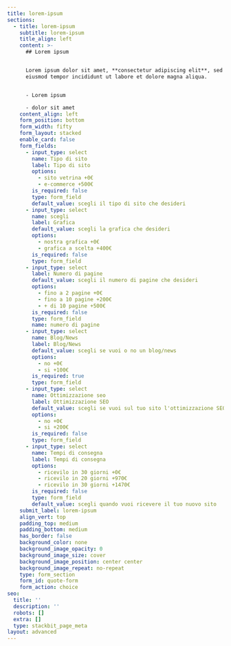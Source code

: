 ```yaml
---
title: lorem-ipsum
sections:
  - title: lorem-ipsum
    subtitle: lorem-ipsum
    title_align: left
    content: >-
      ## Lorem ipsum


      Lorem ipsum dolor sit amet, **consectetur adipiscing elit**, sed do
      eiusmod tempor incididunt ut labore et dolore magna aliqua.


      - Lorem ipsum

      - dolor sit amet
    content_align: left
    form_position: bottom
    form_width: fifty
    form_layout: stacked
    enable_card: false
    form_fields:
      - input_type: select
        name: Tipo di sito
        label: Tipo di sito
        options:
          - sito vetrina +0€
          - e-commerce +500€
        is_required: false
        type: form_field
        default_value: scegli il tipo di sito che desideri
      - input_type: select
        name: scegli
        label: Grafica
        default_value: scegli la grafica che desideri
        options:
          - nostra grafica +0€
          - grafica a scelta +400€
        is_required: false
        type: form_field
      - input_type: select
        label: Numero di pagine
        default_value: scegli il numero di pagine che desideri
        options:
          - fino a 2 pagine +0€
          - fino a 10 pagine +200€
          - + di 10 pagine +500€
        is_required: false
        type: form_field
        name: numero di pagine
      - input_type: select
        name: Blog/News
        label: Blog/News
        default_value: scegli se vuoi o no un blog/news
        options:
          - no +0€
          - si +100€
        is_required: true
        type: form_field
      - input_type: select
        name: Ottimizzazione seo
        label: Ottimizzazione SEO
        default_value: scegli se vuoi sul tuo sito l'ottimizzazione SEO
        options:
          - no +0€
          - si +200€
        is_required: false
        type: form_field
      - input_type: select
        name: Tempi di consegna
        label: Tempi di consegna
        options:
          - ricevilo in 30 giorni +0€
          - ricevilo in 20 giorni +970€
          - ricevilo in 30 giorni +1470€
        is_required: false
        type: form_field
        default_value: scegli quando vuoi ricevere il tuo nuovo sito
    submit_label: lorem-ipsum
    align_vert: top
    padding_top: medium
    padding_bottom: medium
    has_border: false
    background_color: none
    background_image_opacity: 0
    background_image_size: cover
    background_image_position: center center
    background_image_repeat: no-repeat
    type: form_section
    form_id: quote-form
    form_action: choice
seo:
  title: ''
  description: ''
  robots: []
  extra: []
  type: stackbit_page_meta
layout: advanced
---
```

